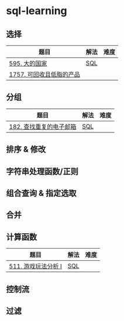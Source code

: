 # sql-learning

## 选择

| 题目                                                         | 解法                        | 难度 |
| ------------------------------------------------------------ | --------------------------- | ---- |
| [595. 大的国家](https://leetcode.cn/problems/big-countries/) | [SQL](choose/big-countries) |      |
| [1757. 可回收且低脂的产品](https://leetcode.cn/problems/recyclable-and-low-fat-products/) |                             |      |

## 分组
| 题目                                                         | 解法                                | 难度 |
| ------------------------------------------------------------ | ----------------------------------- | ---- |
| [182. 查找重复的电子邮箱](https://leetcode.cn/problems/duplicate-emails/) | [SQL](group/duplicate-emails) |      |




## 排序 & 修改

## 字符串处理函数/正则

## 组合查询 & 指定选取

## 合并

## 计算函数
| 题目                                                         | 解法                              | 难度 |
| ------------------------------------------------------------ | --------------------------------- | ---- |
| [511. 游戏玩法分析 I](https://leetcode.cn/problems/game-play-analysis-i/) | [SQL](function/game-play-analysis-i.md) |      |





## 控制流

## 过滤

